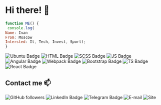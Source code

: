# Hi there! :wave:

```javascript
function ME() {
 console.log(
Name: Ivan
From: Moscow
Intersted: It, Tech, Invest, Sport);
}
```
![Ubuntu Badge](https://img.shields.io/badge/Use-Ubuntu-orange)
![HTML Badge](https://img.shields.io/badge/Know-HTML-yellow)
![SCSS Badge](https://img.shields.io/badge/Know-SCSS-yellow)
![JS Badge](https://img.shields.io/badge/Learn-JS-yellow)
![Angular Badge](https://img.shields.io/badge/Learn-Angular-red)
![Webpack Badge](https://img.shields.io/badge/Learn-Webpack-blue)
![Bootstrap Badge](https://img.shields.io/badge/Learn-Bootstrap-blueviolet)
![TS Badge](https://img.shields.io/badge/Learn-TS-blue)
![React Badge](https://img.shields.io/badge/ToDo-React-green)


## Contact me :mailbox:

![GitHub followers](https://img.shields.io/github/followers/IvanK0405?label=Follow%20me&style=social)
![LinkedIn Badge](https://img.shields.io/badge/LinkedIn-Follow-blue)
![Telegram Badge](https://img.shields.io/badge/Telegram-%40idkozlov-blue)
![E-mail](https://img.shields.io/badge/Email--blue)
![Site](https://img.shields.io/badge/idkozlov.ru-in%20progress...-9cf)


